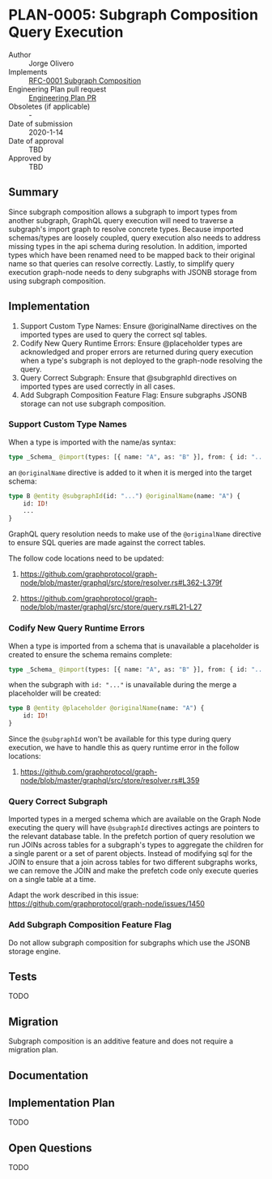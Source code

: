 # PLAN-0005: Subgraph Composition Query Execution

<dl>
  <dt>Author</dt>
  <dd>Jorge Olivero</dd>

  <dt>Implements</dt>
  <dd><a href="../rfcs/0001-subgraph-composition.md">RFC-0001 Subgraph Composition</a></dd>

  <dt>Engineering Plan pull request</dt>
  <dd><a href="">Engineering Plan PR</a></dd>

  <dt>Obsoletes (if applicable)</dt>
  <dd>-</dd>

  <dt>Date of submission</dt>
  <dd>2020-1-14</dd>

  <dt>Date of approval</dt>
  <dd>TBD</dd>

  <dt>Approved by</dt>
  <dd>TBD</dd>
</dl>

## Summary

Since subgraph composition allows a subgraph to import types from another subgraph, GraphQL query execution will need to traverse a subgraph's import graph to resolve concrete types.
Because imported schemas/types are loosely coupled, query execution also needs to address missing types in the api schema during resolution.
In addition, imported types which have been renamed need to be mapped back to their original name so that queries can resolve correctly.
Lastly, to simplify query execution graph-node needs to deny subgraphs with JSONB storage from using subgraph composition.

## Implementation

1. Support Custom Type Names: Ensure @originalName directives on the imported types are used to query the correct sql tables.
2. Codify New Query Runtime Errors: Ensure @placeholder types are acknowledged and proper errors are returned during query execution when a type's subgraph is not deployed to the graph-node resolving the query.
3. Query Correct Subgraph: Ensure that @subgraphId directives on imported types are used correctly in all cases.
4. Add Subgraph Composition Feature Flag: Ensure subgraphs JSONB storage can not use subgraph composition.

### Support Custom Type Names

When a type is imported with the name/as syntax:

```graphql
type _Schema_ @import(types: [{ name: "A", as: "B" }], from: { id: "..." })
```

an `@originalName` directive is added to it when it is merged into the target schema:

```graphql
type B @entity @subgraphId(id: "...") @originalName(name: "A") {
	id: ID!
	...
}
```

GraphQL query resolution needs to make use of the `@originalName` directive to ensure SQL queries are made against the correct tables.

The follow code locations need to be updated:

1. https://github.com/graphprotocol/graph-node/blob/master/graphql/src/store/resolver.rs#L362-L379f

2. https://github.com/graphprotocol/graph-node/blob/master/graphql/src/store/query.rs#L21-L27

### Codify New Query Runtime Errors

When a type is imported from a schema that is unavailable a placeholder is created to ensure the schema remains complete:

```graphql
type _Schema_ @import(types: [{ name: "A", as: "B" }], from: { id: "..." })
```

when the subgraph with `id: "..."` is unavailable during the merge a placeholder will be created:

```graphql
type B @entity @placeholder @originalName(name: "A") {
	id: ID!
}
```

Since the `@subgraphId` won't be available for this type during query execution, we have to handle this as query runtime error in the follow locations:

1. https://github.com/graphprotocol/graph-node/blob/master/graphql/src/store/resolver.rs#L359

### Query Correct Subgraph

Imported types in a merged schema which are available on the Graph Node executing the query will have `@subgraphId` directives actings are pointers to the relevant database table.
In the prefetch portion of query resolution we run JOINs across tables for a subgraph's types to aggregate the children for a single parent or a set of parent objects. Instead of modifying sql for the JOIN
to ensure that a join across tables for two different subgraphs works, we can remove the JOIN and make the prefetch code only execute queries on a single table at a time.

Adapt the work described in this issue: https://github.com/graphprotocol/graph-node/issues/1450


### Add Subgraph Composition Feature Flag

Do not allow subgraph composition for subgraphs which use the JSONB storage engine.

## Tests

TODO

## Migration

Subgraph composition is an additive feature and does not require a migration plan.

## Documentation


## Implementation Plan

TODO

## Open Questions

TODO
